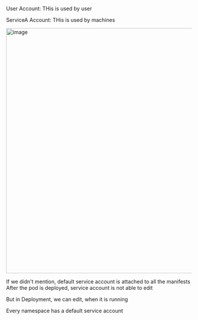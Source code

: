 User Account:   THis is used by user

ServiceA Account:  THis is used by machines

<img width="664" alt="image" src="https://github.com/KALYANKUMAR13/k8s-Cluster/assets/35223898/637376bd-2f2c-4ded-9954-7de8d7cc701a">

If we didn't mention, default service account is attached to all the manifests
After the pod is deployed, service account is not able to edit 

But in Deployment, we can edit, when it is running 

Every namespace has a default service account
